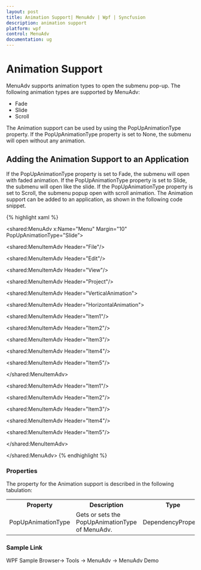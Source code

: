 ```yaml
---
layout: post
title: Animation Support| MenuAdv | Wpf | Syncfusion
description: animation support
platform: wpf
control: MenuAdv
documentation: ug
---
```


# Animation Support

MenuAdv supports animation types to open the submenu pop-up. The following animation types are supported by MenuAdv:

* Fade
* Slide
* Scroll

The Animation support can be used by using the PopUpAnimationType property. If the PopUpAnimationType property is set to None, the submenu will open without any animation.

## Adding the Animation Support to an Application

If the PopUpAnimationType property is set to Fade, the submenu will open with faded animation. If the PopUpAnimationType property is set to Slide, the submenu will open like the slide. If the PopUpAnimationType property is set to Scroll, the submenu popup open with scroll animation. The Animation support can be added to an application, as shown in the following code snippet.

{% highlight xaml %}




<shared:MenuAdv x:Name="Menu" Margin="10" PopUpAnimationType="Slide”>

<shared:MenuItemAdv Header="File"/>

<shared:MenuItemAdv Header="Edit"/>

<shared:MenuItemAdv Header="View"/>

<shared:MenuItemAdv Header="Project"/>

<shared:MenuItemAdv Header="VerticalAnimation">

<shared:MenuItemAdv Header="HorizontalAnimation">

<shared:MenuItemAdv Header="Item1"/>

<shared:MenuItemAdv Header="Item2"/>

<shared:MenuItemAdv Header="Item3"/>

<shared:MenuItemAdv Header="Item4"/>

<shared:MenuItemAdv Header="Item5"/>

</shared:MenuItemAdv>

<shared:MenuItemAdv Header="Item1"/>

<shared:MenuItemAdv Header="Item2"/>

<shared:MenuItemAdv Header="Item3"/>

<shared:MenuItemAdv Header="Item4"/>

<shared:MenuItemAdv Header="Item5"/>

</shared:MenuItemAdv>

</shared:MenuAdv>
{% endhighlight %}


### Properties

The property for the Animation support is described in the following tabulation:



<table>
<tr>
<th>
Property </th><th>
Description </th><th>
Type </th><th>
Data Type </th></tr>
<tr>
<td>
PopUpAnimationType</td><td>
Gets or sets the PopUpAnimationType of MenuAdv.</td><td>
DependencyProperty</td><td>
PopUpAnimationType(None)</td></tr>
</table>


### Sample Link

WPF Sample Browser-> Tools -> MenuAdv -> MenuAdv Demo

